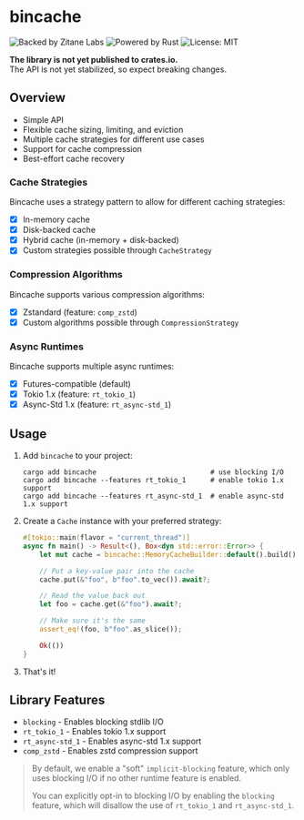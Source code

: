 # bincache

![Backed by Zitane Labs][badge_zitane]
![Powered by Rust][badge_rust]
![License: MIT][badge_license]

[badge_zitane]: https://badgers.space/badge/Backed%20by/Zitane%20Labs/pink
[badge_rust]: https://badgers.space/badge/Powered%20by/Rust/orange
[badge_license]: https://badgers.space/badge/License/MIT

**The library is not yet published to crates.io.**<br>
The API is not yet stabilized, so expect breaking changes.

## Overview

- Simple API
- Flexible cache sizing, limiting, and eviction
- Multiple cache strategies for different use cases
- Support for cache compression
- Best-effort cache recovery

### Cache Strategies
Bincache uses a strategy pattern to allow for different caching strategies:

- [x] In-memory cache
- [x] Disk-backed cache
- [x] Hybrid cache (in-memory + disk-backed)
- [x] Custom strategies possible through `CacheStrategy`

### Compression Algorithms
Bincache supports various compression algorithms:

- [x] Zstandard (feature: `comp_zstd`)
- [x] Custom algorithms possible through `CompressionStrategy`

### Async Runtimes
Bincache supports multiple async runtimes:

- [x] Futures-compatible (default)
- [x] Tokio 1.x (feature: `rt_tokio_1`)
- [x] Async-Std 1.x (feature: `rt_async-std_1`)

## Usage

1. Add `bincache` to your project:
    ```bash,no_run
    cargo add bincache                            # use blocking I/O
    cargo add bincache --features rt_tokio_1      # enable tokio 1.x support
    cargo add bincache --features rt_async-std_1  # enable async-std 1.x support
    ```

2. Create a `Cache` instance with your preferred strategy:
    ```rust
    #[tokio::main(flavor = "current_thread")]
    async fn main() -> Result<(), Box<dyn std::error::Error>> {
        let mut cache = bincache::MemoryCacheBuilder::default().build().await.unwrap();

        // Put a key-value pair into the cache
        cache.put(&"foo", b"foo".to_vec()).await?;

        // Read the value back out
        let foo = cache.get(&"foo").await?;

        // Make sure it's the same
        assert_eq!(foo, b"foo".as_slice());

        Ok(())
    }
    ```
3. That's it!

## Library Features

- `blocking` - Enables blocking stdlib I/O
- `rt_tokio_1` - Enables tokio 1.x support
- `rt_async-std_1` - Enables async-std 1.x support
- `comp_zstd` - Enables zstd compression support

> By default, we enable a "soft" `implicit-blocking` feature, which only uses blocking I/O if no other runtime feature is enabled.
>
> You can explicitly opt-in to blocking I/O by enabling the `blocking` feature, which will disallow the use of `rt_tokio_1` and `rt_async-std_1`.
